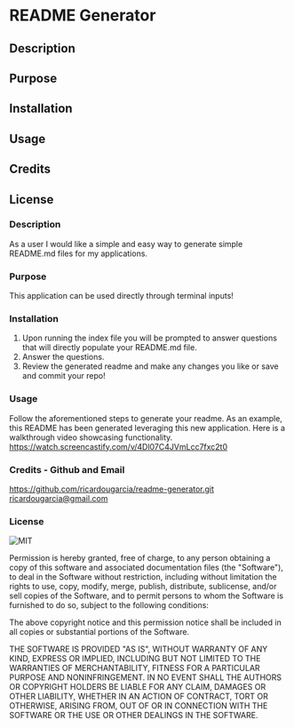 # README Generator

## Description

## Purpose

## Installation

## Usage

## Credits

## License

### Description

As a user I would like a simple and easy way to generate simple README.md files for my applications.

### Purpose

This application can be used directly through terminal inputs!

### Installation

1. Upon running the index file you will be prompted to answer questions that will directly populate your README.md file.
2. Answer the questions.
3. Review the generated readme and make any changes you like or save and commit your repo!

### Usage

Follow the aforementioned steps to generate your readme. As an example, this README has been generated leveraging this new application.
Here is a walkthrough video showcasing functionality. https://watch.screencastify.com/v/4Dl07C4JVmLcc7fxc2t0

### Credits - Github and Email

https://github.com/ricardougarcia/readme-generator.git
ricardougarcia@gmail.com

### License

![MIT](https://img.shields.io/badge/MIT_2021-license-yellow)

Permission is hereby granted, free of charge, to any person obtaining a copy of this software and associated documentation files (the "Software"), to deal in the Software without restriction, including without limitation the rights to use, copy, modify, merge, publish, distribute, sublicense, and/or sell copies of the Software, and to permit persons to whom the Software is furnished to do so, subject to the following conditions:

The above copyright notice and this permission notice shall be included in all copies or substantial portions of the Software.

THE SOFTWARE IS PROVIDED "AS IS", WITHOUT WARRANTY OF ANY KIND, EXPRESS OR IMPLIED, INCLUDING BUT NOT LIMITED TO THE WARRANTIES OF MERCHANTABILITY, FITNESS FOR A PARTICULAR PURPOSE AND NONINFRINGEMENT. IN NO EVENT SHALL THE AUTHORS OR COPYRIGHT HOLDERS BE LIABLE FOR ANY CLAIM, DAMAGES OR OTHER LIABILITY, WHETHER IN AN ACTION OF CONTRACT, TORT OR OTHERWISE, ARISING FROM, OUT OF OR IN CONNECTION WITH THE SOFTWARE OR THE USE OR OTHER DEALINGS IN THE SOFTWARE.
